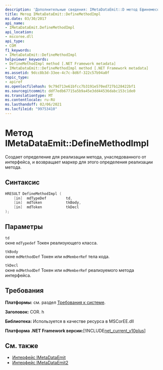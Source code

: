```yaml
---
description: 'Дополнительные сведения: IMetaDataEmit::D метод Ефинемесодимпл'
title: Метод IMetaDataEmit::DefineMethodImpl
ms.date: 03/30/2017
api_name:
- IMetaDataEmit.DefineMethodImpl
api_location:
- mscoree.dll
api_type:
- COM
f1_keywords:
- IMetaDataEmit::DefineMethodImpl
helpviewer_keywords:
- DefineMethodImpl method [.NET Framework metadata]
- IMetaDataEmit::DefineMethodImpl method [.NET Framework metadata]
ms.assetid: 9dcc8b3d-33ee-4c7c-8d6f-322c57b94a0f
topic_type:
- apiref
ms.openlocfilehash: 9c79d713e61bfcc7b3191e570ed727b128422bf1
ms.sourcegitcommit: ddf7edb67715a5b9a45e3dd44536dabc153c1de0
ms.translationtype: MT
ms.contentlocale: ru-RU
ms.lasthandoff: 02/06/2021
ms.locfileid: "99753410"
---
```

# <a name="imetadataemitdefinemethodimpl-method"></a>Метод IMetaDataEmit::DefineMethodImpl

Создает определение для реализации метода, унаследованного от интерфейса, и возвращает маркер для этого определения реализации метода.  
  
## <a name="syntax"></a>Синтаксис  
  
```cpp  
HRESULT DefineMethodImpl (
    [in]  mdTypeDef         td,
    [in]  mdToken           tkBody,
    [in]  mdToken           tkDecl  
);  
```  
  
## <a name="parameters"></a>Параметры  

 `td`  
 окне `mdTypedef` Токен реализующего класса.  
  
 `tkBody`  
 окне `mdMethodDef` Токен или `mdMemberRef` тела кода.  
  
 `tkDecl`  
 окне `mdMethodDef` Токен или `mdMemberRef` реализуемого метода интерфейса.  
  
## <a name="requirements"></a>Требования  

 **Платформы:** см. раздел [Требования к системе](../../get-started/system-requirements.md).  
  
 **Заголовок:** COR. h  
  
 **Библиотека:** Используется в качестве ресурса в MSCorEE.dll  
  
 **Платформа .NET Framework версии:**[!INCLUDE[net_current_v10plus](../../../../includes/net-current-v10plus-md.md)]  
  
## <a name="see-also"></a>См. также

- [Интерфейс IMetaDataEmit](imetadataemit-interface.md)
- [Интерфейс IMetaDataEmit2](imetadataemit2-interface.md)
